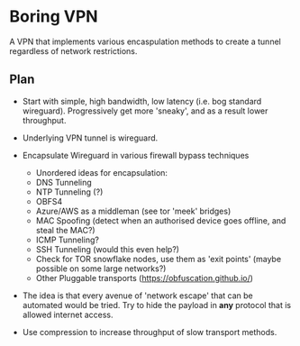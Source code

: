 # Boring VPN
A VPN that implements various encaspulation methods to create a tunnel regardless of network restrictions.

## Plan
- Start with simple, high bandwidth, low latency (i.e. bog standard wireguard). Progressively get more 'sneaky', and as a result lower throughput.
- Underlying VPN tunnel is wireguard.
- Encapsulate Wireguard in various firewall bypass techniques
   - Unordered ideas for encapsulation:
    - DNS Tunneling
    - NTP Tunneling (?)
    - OBFS4
    - Azure/AWS as a middleman (see tor 'meek' bridges)
    - MAC Spoofing (detect when an authorised device goes offline, and steal the MAC?)
    - ICMP Tunneling?
    - SSH Tunneling (would this even help?)
    - Check for TOR snowflake nodes, use them as 'exit points' (maybe possible on some large networks?)
    - Other Pluggable transports (https://obfuscation.github.io/)

- The idea is that every avenue of 'network escape' that can be automated would be tried. Try to hide the payload in **any** protocol that is allowed internet access.

- Use compression to increase throughput of slow transport methods.
